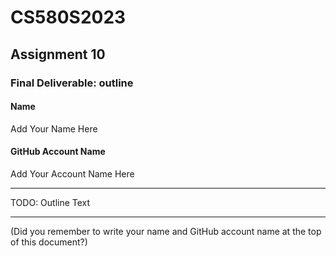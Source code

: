 # CS580S2023

## Assignment 10

### Final Deliverable: outline

#### Name

Add Your Name Here

#### GitHub Account Name

Add Your Account Name Here

---

TODO: Outline Text

---

(Did you remember to write your name and GitHub account name at the top of this document?)
